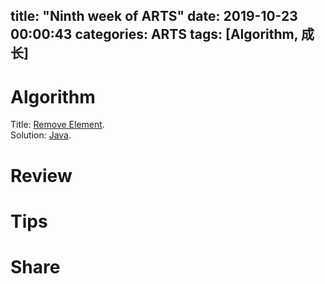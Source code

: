 title: "Ninth week of ARTS"
date: 2019-10-23 00:00:43
categories: ARTS
tags: [Algorithm, 成长]
---
# Algorithm
Title: [Remove Element](https://leetcode.com/problems/remove-element/).  
Solution: [Java](https://github.com/huaqianlee/LeetcodeSolutions/blob/master/algorithms/java/RemoveElement.java).

<!-- more -->

# Review

# Tips


# Share